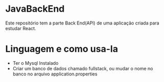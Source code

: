 # JavaBackEnd

Este repositório tem a parte Back End(API) de uma aplicação criada para estudar React.

# Linguagem e como usa-la

* Ter o Mysql Instalado
* Criar um banco de dados chamado fullstack, ou mudar o nome no banco no arquivo application.properties
